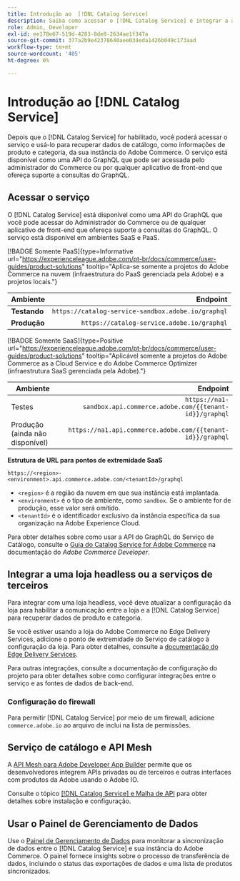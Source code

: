 ```yaml
---
title: Introdução ao  [!DNL Catalog Service]
description: Saiba como acessar o [!DNL Catalog Service] e integrar a aplicativos de front-end e serviços de terceiros.
role: Admin, Developer
exl-id: ee178e67-519d-4283-8de8-2634ae1f347a
source-git-commit: 377a2b9e42378640aee034eda1426b049c173aad
workflow-type: tm+mt
source-wordcount: '405'
ht-degree: 0%

---
```


# Introdução ao [!DNL Catalog Service]

Depois que o [!DNL Catalog Service] for habilitado, você poderá acessar o serviço e usá-lo para recuperar dados de catálogo, como informações de produto e categoria, da sua instância do Adobe Commerce. O serviço está disponível como uma API do GraphQL que pode ser acessada pelo administrador do Commerce ou por qualquer aplicativo de front-end que ofereça suporte a consultas do GraphQL.

## Acessar o serviço

O [!DNL Catalog Service] está disponível como uma API do GraphQL que você pode acessar do Administrador do Commerce ou de qualquer aplicativo de front-end que ofereça suporte a consultas do GraphQL. O serviço está disponível em ambientes SaaS e PaaS.

[!BADGE Somente PaaS]{type=Informative url="https://experienceleague.adobe.com/pt-br/docs/commerce/user-guides/product-solutions" tooltip="Aplica-se somente a projetos do Adobe Commerce na nuvem (infraestrutura do PaaS gerenciada pela Adobe) e a projetos locais."}

| Ambiente | Endpoint |
| ------------ | ----------: |
| **Testando** | `https://catalog-service-sandbox.adobe.io/graphql` |
| **Produção** | `https://catalog-service.adobe.io/graphql` |

[!BADGE Somente SaaS]{type=Positive url="https://experienceleague.adobe.com/pt-br/docs/commerce/user-guides/product-solutions" tooltip="Aplicável somente a projetos do Adobe Commerce as a Cloud Service e do Adobe Commerce Optimizer (infraestrutura SaaS gerenciada pela Adobe)."}

| Ambiente | Endpoint |
| ----------- | --------:|
| Testes | `https://na1-sandbox.api.commerce.adobe.com/{{tenant-id}}/graphql` |
| Produção (ainda não disponível) | `https://na1.api.commerce.adobe.com/{{tenant-id}}/graphql` |

**Estrutura de URL para pontos de extremidade SaaS**

```text
https://<region>-<environment>.api.commerce.adobe.com/<tenantId>/graphql
```

- `<region>` é a região da nuvem em que sua instância está implantada.
- `<environment>` é o tipo de ambiente, como `sandbox`. Se o ambiente for de produção, esse valor será omitido.
- `<tenantId>` é o identificador exclusivo da instância específica da sua organização na Adobe Experience Cloud.

Para obter detalhes sobre como usar a API do GraphQL do Serviço de Catálogo, consulte o [Guia do Catalog Service for Adobe Commerce](https://developer.adobe.com/commerce/webapi/graphql/schema/catalog-service/) na documentação do *Adobe Commerce Developer*.

## Integrar a uma loja headless ou a serviços de terceiros

Para integrar com uma loja headless, você deve atualizar a configuração da loja para habilitar a comunicação entre a loja e a [!DNL Catalog Service] para recuperar dados de produto e categoria.

Se você estiver usando a loja do Adobe Commerce no Edge Delivery Services, adicione o ponto de extremidade do Serviço de catálogo à configuração da loja. Para obter detalhes, consulte a [documentação do Edge Delivery Services](https://experienceleague.adobe.com/developer/commerce/storefront/setup/configuration/commerce-configuration/?lang=pt-BR#storefront-configuration).

Para outras integrações, consulte a documentação de configuração do projeto para obter detalhes sobre como configurar integrações entre o serviço e as fontes de dados de back-end.

### Configuração do firewall

Para permitir [!DNL Catalog Service] por meio de um firewall, adicione `commerce.adobe.io` ao arquivo de inclui na lista de permissões.

## Serviço de catálogo e API Mesh

A [API Mesh para Adobe Developer App Builder](https://developer.adobe.com/graphql-mesh-gateway/gateway/overview/) permite que os desenvolvedores integrem APIs privadas ou de terceiros e outras interfaces com produtos da Adobe usando o Adobe IO.

Consulte o tópico [[!DNL Catalog Service] e Malha de API](mesh.md) para obter detalhes sobre instalação e configuração.

## Usar o Painel de Gerenciamento de Dados

Use o [Painel de Gerenciamento de Dados](https://experienceleague.adobe.com/pt-br/docs/commerce-admin/systems/data-transfer/data-dashboard) para monitorar a sincronização de dados entre o [!DNL Catalog Service] e sua instância do Adobe Commerce. O painel fornece insights sobre o processo de transferência de dados, incluindo o status das exportações de dados e uma lista de produtos sincronizados.
